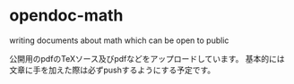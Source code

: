 # opendoc-math
writing documents about math which can be open to public

公開用のpdfのTeXソース及びpdfなどをアップロードしています。
基本的には文章に手を加えた際は必ずpushするようにする予定です。
